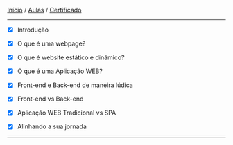 [Início](https://github.com/Thalyalm/rocketseat-trilha-conectar) /
[Aulas](https://github.com/Thalyalm/rocketseat-trilha-conectar/tree/main/aulas) /
[Certificado](https://github.com/Thalyalm/rocketseat-trilha-conectar/tree/main/certificado/certificado-trilha-conectar.pdf)

---

- [x] Introdução

- [x] O que é uma webpage?

- [x] O que é website estático e dinâmico?

- [x] O que é uma Aplicação WEB?

- [X] Front-end e Back-end de maneira lúdica

- [X] Front-end vs Back-end

- [x] Aplicação WEB Tradicional vs SPA

- [x] Alinhando a sua jornada

---
